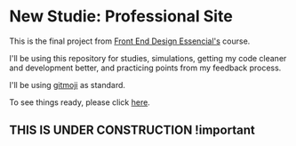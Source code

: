 # New Studie: Professional Site

This is the final project from [Front End Design Essencial's](https://www.udemy.com/course/front-end-essencial/) course.

I'll be using this repository for studies, simulations, getting my code cleaner and development better, and practicing points from my feedback process.

I'll be using [gitmoji](https://gitmoji.carloscuesta.me) as standard.

To see things ready, please click [here](https://lemon-lime-site.netlify.com).

## THIS IS UNDER CONSTRUCTION !important